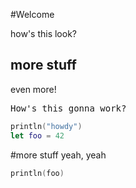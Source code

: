 <!---
https://github.com/jas/playground 
-->

#Welcome

how's this look?

## more stuff
even more!


<pre>
How's this gonna work?
</pre>

```swift
println("howdy")
let foo = 42
```

#more stuff
yeah, yeah


```swift
println(foo)
```
